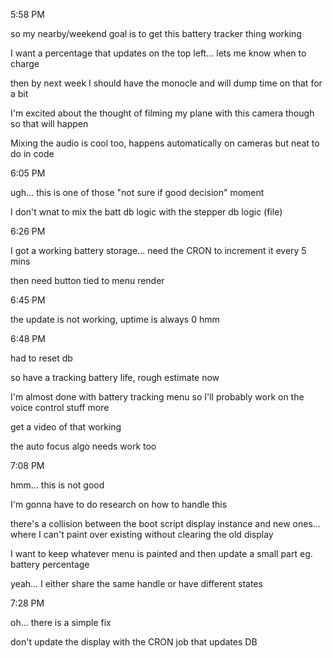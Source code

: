 5:58 PM

so my nearby/weekend goal is to get this battery tracker thing working

I want a percentage that updates on the top left... lets me know when to charge

then by next week I should have the monocle and will dump time on that for a bit

I'm excited about the thought of filming my plane with this camera though so that will happen

Mixing the audio is cool too, happens automatically on cameras but neat to do in code

6:05 PM

ugh... this is one of those "not sure if good decision" moment

I don't wnat to mix the batt db logic with the stepper db logic (file)

6:26 PM

I got a working battery storage... need the CRON to increment it every 5 mins

then need button tied to menu render

6:45 PM

the update is not working, uptime is always 0 hmm

6:48 PM

had to reset db

so have a tracking battery life, rough estimate now

I'm almost done with battery tracking menu so I'll probably work on the voice control stuff more

get a video of that working

the auto focus algo needs work too

7:08 PM

hmm... this is not good

I'm gonna have to do research on how to handle this

there's a collision between the boot script display instance and new ones... where I can't paint over existing without clearing the old display

I want to keep whatever menu is painted and then update a small part eg. battery percentage

yeah... I either share the same handle or have different states

7:28 PM

oh... there is a simple fix

don't update the display with the CRON job that updates DB
